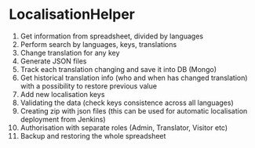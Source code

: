 LocalisationHelper
==================

1. Get information from spreadsheet, divided by languages
2. Perform search by languages, keys, translations
3. Change translation for any key
4. Generate JSON files
5. Track each translation changing and save it into DB (Mongo)
6. Get historical translation info (who and when has changed translation) with a possibility to restore previous value
7. Add new localisation keys
8. Validating the data (check keys consistence across all languages)
9. Creating zip with json files (this can be used for automatic localisation deployment from Jenkins)
10. Authorisation with separate roles (Admin, Translator, Visitor etc)
11. Backup and restoring the whole spreadsheet